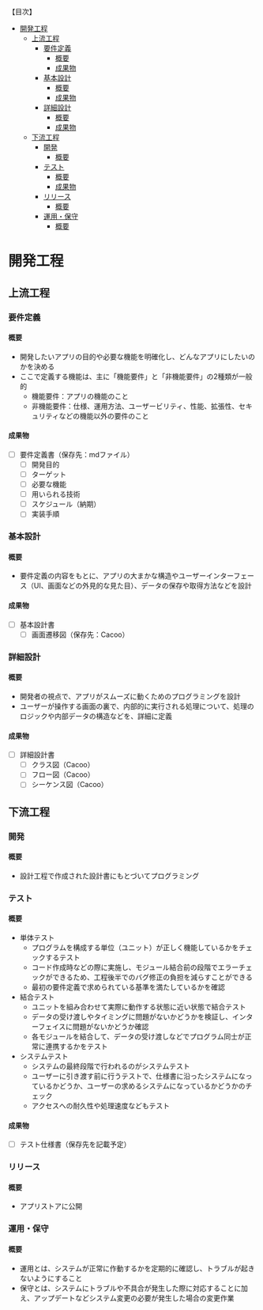 【目次】
- [開発工程](#開発工程)
  - [上流工程](#上流工程)
    - [要件定義](#要件定義)
      - [概要](#概要)
      - [成果物](#成果物)
    - [基本設計](#基本設計)
      - [概要](#概要-1)
      - [成果物](#成果物-1)
    - [詳細設計](#詳細設計)
      - [概要](#概要-2)
      - [成果物](#成果物-2)
  - [下流工程](#下流工程)
    - [開発](#開発)
      - [概要](#概要-3)
    - [テスト](#テスト)
      - [概要](#概要-4)
      - [成果物](#成果物-3)
    - [リリース](#リリース)
      - [概要](#概要-5)
    - [運用・保守](#運用保守)
      - [概要](#概要-6)
# 開発工程
## 上流工程
### 要件定義
#### 概要
- 開発したいアプリの目的や必要な機能を明確化し、どんなアプリにしたいのかを決める
- ここで定義する機能は、主に「機能要件」と「非機能要件」の2種類が一般的
  - 機能要件：アプリの機能のこと
  - 非機能要件：仕様、運用方法、ユーザービリティ、性能、拡張性、セキュリティなどの機能以外の要件のこと
#### 成果物
- [ ] 要件定義書（保存先：mdファイル）
  - [ ] 開発目的
  - [ ] ターゲット
  - [ ] 必要な機能
  - [ ] 用いられる技術
  - [ ] スケジュール（納期）
  - [ ] 実装手順
### 基本設計
#### 概要
- 要件定義の内容をもとに、アプリの大まかな構造やユーザーインターフェース（UI、画面などの外見的な見た目）、データの保存や取得方法などを設計  
#### 成果物
- [ ] 基本設計書
  - [ ] 画面遷移図（保存先：Cacoo）
### 詳細設計
#### 概要
- 開発者の視点で、アプリがスムーズに動くためのプログラミングを設計
- ユーザーが操作する画面の裏で、内部的に実行される処理について、処理のロジックや内部データの構造などを、詳細に定義
#### 成果物
- [ ] 詳細設計書
  - [ ] クラス図（Cacoo）
  - [ ] フロー図（Cacoo）
  - [ ] シーケンス図（Cacoo）
## 下流工程
### 開発
#### 概要
- 設計工程で作成された設計書にもとづいてプログラミング
### テスト
#### 概要
- 単体テスト
  - プログラムを構成する単位（ユニット）が正しく機能しているかをチェックするテスト
  - コード作成時などの際に実施し、モジュール結合前の段階でエラーチェックができるため、工程後半でのバグ修正の負担を減らすことができる
  - 最初の要件定義で求められている基準を満たしているかを確認
- 結合テスト
  - ユニットを組み合わせて実際に動作する状態に近い状態で結合テスト
  - データの受け渡しやタイミングに問題がないかどうかを検証し、インターフェイスに問題がないかどうか確認
  - 各モジュールを結合して、データの受け渡しなどでプログラム同士が正常に連携するかをテスト
- システムテスト
  - システムの最終段階で行われるのがシステムテスト
  - ユーザーに引き渡す前に行うテストで、仕様書に沿ったシステムになっているかどうか、ユーザーの求めるシステムになっているかどうかのチェック
  - アクセスへの耐久性や処理速度などもテスト
#### 成果物
- [ ] テスト仕様書（保存先を記載予定）
### リリース
#### 概要
- アプリストアに公開
### 運用・保守
#### 概要
- 運用とは、システムが正常に作動するかを定期的に確認し、トラブルが起きないようにすること
- 保守とは、システムにトラブルや不具合が発生した際に対応することに加え、アップデートなどシステム変更の必要が発生した場合の変更作業
